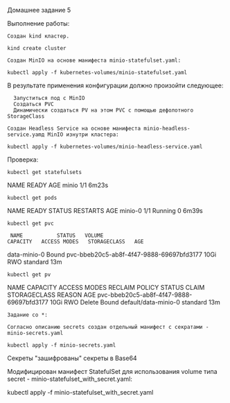 Домашнее задание 5

Выполнение работы:

    Создан kind кластер.

    kind create cluster

    Создан MinIO на основе манифеста minio-statefulset.yaml:

    kubectl apply -f kubernetes-volumes/minio-statefulset.yaml

  В результате применения конфигурации должно произойти следующее:
      
      Запуститься под с MinIO
      Создаться PVC
      Динамически создаться PV на этом PVC с помощью дефолотного StorageClass

    Создан Headless Service на основе манифеста minio-headless-service.yamд MinIO изнутри кластера:

    kubectl apply -f kubernetes-volumes/minio-headless-service.yaml

  Проверка:

    kubectl get statefulsets

  NAME    READY   AGE
  minio   1/1     6m23s 

    kubectl get pods

  NAME      READY   STATUS    RESTARTS   AGE
  minio-0   1/1     Running   0          6m39s

    kubectl get pvc

     NAME           STATUS   VOLUME                                     CAPACITY   ACCESS MODES   STORAGECLASS   AGE
data-minio-0   Bound    pvc-bbeb20c5-ab8f-4f47-9888-69697bfd3177   10Gi       RWO            standard       13m

    kubectl get pv

NAME                                       CAPACITY   ACCESS MODES   RECLAIM POLICY   STATUS   CLAIM                  STORAGECLASS   REASON   AGE
pvc-bbeb20c5-ab8f-4f47-9888-69697bfd3177   10Gi       RWO            Delete           Bound    default/data-minio-0   standard                13m


    Задание со *:

    Согласно описанию secrets создан отдельный манифест с секратами - minio-secrets.yaml

    kubectl apply -f minio-secrets.yaml
    
   Секреты "зашифрованы" секреты в Base64
   
   Модифицирован манифест StatefulSet для использования volume типа secret - minio-statefulset_with_secret.yaml:

   kubectl apply -f minio-statefulset_with_secret.yaml

